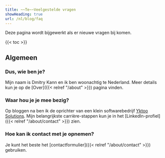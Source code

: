 ```yaml
---
title: ~~Te~~Veelgestelde vragen
showHeading: true
url: /nl/blog/faq
---
```


Deze pagina wordt bijgewerkt als er nieuwe vragen bij komen.

{{< toc >}}

## Algemeen

### Dus, wie ben je?

Mijn naam is Dmitry Kann en ik ben woonachtig te Nederland. Meer details kun je op de [Over]({{< relref "/about" >}}) pagina vinden.

### Waar hou je je mee bezig?

Op bloggen na ben ik de oprichter van een klein softwarebedrijf [Yktoo Solutions](https://yktoo.solutions/). Mijn belangrijkste carrière-stappen kun je in het [LinkedIn-profiel]({{< relref "/about/contact" >}}) zien.

### Hoe kan ik contact met je opnemen?

Je kunt het beste het [contactformulier]({{< relref "/about/contact" >}}) gebruiken.

